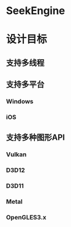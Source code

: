 # SeekEngine

# 设计目标
## 支持多线程
## 支持多平台
### Windows
### iOS
## 支持多种图形API
### Vulkan
### D3D12
### D3D11
### Metal
### OpenGLES3.x

